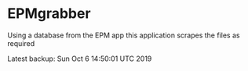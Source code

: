 # EPMgrabber
Using a database from the EPM app this application scrapes the files as required


Latest backup: Sun Oct 6 14:50:01 UTC 2019
